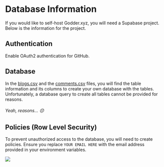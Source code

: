 # Database Information

If you would like to self-host Godder.xyz, you will need a Supabase project. Below is the information for the project.

## Authentication

Enable OAuth2 authentication for GitHub.

## Database

In the [blogs.csv](database/blogs.csv) and the [comments.csv](database/comments.csv) files, you will find the table information and its columns to create your own database with the tables. Unfortunately, a database query to create all tables cannot be provided for reasons.

###### Yeah, reasons... 😔

## Policies (Row Level Security)

To prevent unauthorized access to the database, you will need to create policies. Ensure you replace `YOUR EMAIL HERE` with the email address provided in your environment variables.

![](https://i.imgur.com/Zk5k3GJ.png)
